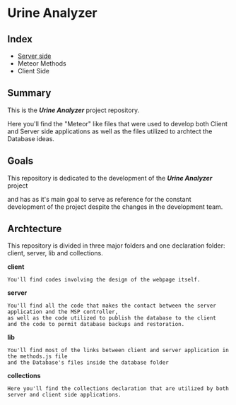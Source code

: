 # Urine Analyzer
## Index
  - [Server side](./server/server.md)
  - Meteor Methods
  - Client Side

## Summary
  This is the **_Urine Analyzer_** project repository. 
  
  Here you'll find the "Meteor" like files that were used to develop both Client and Server side applications
  as well as the files utilized to archtect the Database ideas.
  
## Goals
  This repository is dedicated to the development of the **_Urine Analyzer_** project
  
  and has as it's main goal to serve as reference for the constant development of the project despite
  the changes in the development team.
  
## Archtecture
   This repository is divided in three major folders and one declaration folder: client, server, lib and collections.
  
  **client**
  >
    You'll find codes involving the design of the webpage itself.
  
  **server**
  >
    You'll find all the code that makes the contact between the server application and the MSP controller,
    as well as the code utilized to publish the database to the client 
    and the code to permit database backups and restoration.
  
  **lib**
  >
    You'll find most of the links between client and server application in the methods.js file
    and the Database's files inside the database folder
  
  **collections**
  >
    Here you'll find the collections declaration that are utilized by both server and client side applications.
    
